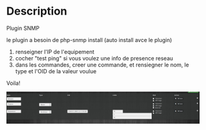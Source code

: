 Description 
===


Plugin SNMP


le plugin a besoin de php-snmp install (auto install avce le plugin)

1) renseigner l'IP de l'equipement
2) cocher "test ping" si vous voulez une info de presence reseau
3) dans les commandes, creer une commande, et rensiegner le nom, le type et l'OID de la valeur voulue

Voila!

![capture](https://github.com/linuxnico/pluginSNMP/blob/master/docs/fr_FR/Capture.JPG)
